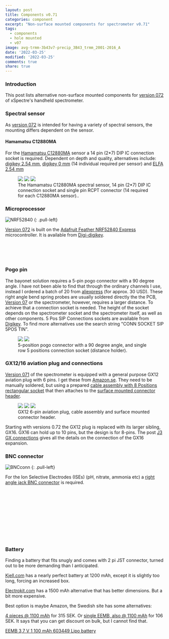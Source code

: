 ```yaml
---
layout: post
title: Components v0.71
categories: component
excerpt: "Non-surface mounted components for spectrometer v0.71"
tags:
  - components
  - hole mounted
  - v07
image: avg-trmm-3b43v7-precip_3B43_trmm_2001-2016_A
date: '2022-03-25'
modified: '2022-03-25'
comments: true
share: true
---
```


### Introduction

This post lists alternative non-surface mounted components for [version 072](../../spectrolum/spectrolum-v0071/) of xSpectre's handheld spectrometer.

### Spectral sensor

As [version 072](../../spectrolum/spectrolum-v0071/) is intended for having a variety of spectral sensors, the mounting differs dependent on the sensor.

#### Hamamatsu C12880MA

For the [Hamamatsu C12880MA](../../sensor/sensor-hamamatsu-C12880MA/) sensor a 14 pin (2*7) DIP IC connection socket is required. Dependent on depth and quality, alternatives include:
[digikey 2.54 mm](https://www.digikey.se/en/products/detail/preci-dip/115-87-314-41-003101/3757295),
[digikey 0 mm](https://www.digikey.se/en/products/detail/mill-max-manufacturing-corp/0531-0-15-15-31-27-10-0/4879975?s=N4IgTCBcDaIAQAYCsBmAjAWgRtSd-QzAHYdsEQBdAXyA)  (14 individual required per sensor) and
[ELFA 2.54 mm](https://www.elfa.se/en/precision-ic-socket-dil-14-copper-beryllium-preci-dip-110-87-314-41-001101/p/14814800?track=true&no-cache=true&marketingPopup=false)

<figure class="third">
<img src="../../images/Hamamatsu_C12880MA.png">
<img src="../../images/2*7_DIP_IC_connection.png">
<img src="../../images/CONN_PIN_RCPT.png">
<figcaption> The Hamamatsu C12880MA spectral sensor, 14 pin (2*7) DIP IC connection socket and single pin RCPT connector (14 required for each C12880MA sensor)..</figcaption>
</figure>

### Microprocessor

![NRF52840](../../images/adafruit_feather_NRF52840.png)
{: .pull-left}

[Version 072](../../spectrolum/spectrolum-v0072/) is built on the [Adafruit Feather NRF52840 Express](https://learn.adafruit.com/introducing-the-adafruit-nrf52840-feather?view=all) microcontroller. It is available from [Digi-digikey](https://www.digikey.se/sv/products/detail/adafruit-industries-llc/4062/9843410).
<br />
<br />
<br />
<br />
<br />

### Pogo pin

The bayonet solution requires a 5-pin pogo connector with a 90 degree angle. I have not been able to find that through the ordinary channels I use, instead I ordered a batch of 20 from [aliexpress](https://www.aliexpress.com/item/32937109716.html?spm=a2g0o.seodetail.topbuy.1.179d3abcJQZEB0) (for approx. 30 USD). These right angle bend spring probes are usually soldered directly the the PCB, [Version 07](../../spectrolum/spectrolum-v0071/) or the spectrometer, however, requires a larger distance. To achieve that a connection socket is needed. The height of the socket depends on the spectrometer socket and the spectrometer itself, as well as other components. 5 Pos SIP Connections sockets are available from [Digikey](https://www.digikey.se/sv/products/detail/aries-electronics/05-0513-10T/2638189). To find more alternatives use the search string "CONN SOCKET SIP 5POS TIN".

<figure class="half">
<img src="../../images/pogopin5pos_rightangle.png">
<img src="../../images/connsocket5pin_sip.png">
<figcaption> 5-position pogo connector with a 90 degree angle, and single row 5 positions connection socket (distance holder).</figcaption>
</figure>

### GX12/16 aviation plug and connections

[Version 071](../../spectrolum/spectrolum-v0071/) of the spectrometer is equipped with a general purpose GX12 aviation plug with 6 pins. I get these from [Amazon.se](https://www.amazon.se/Walfront-Aviation-Connector-Strömkontakt-Nickelpläterad/dp/B09VPN5N2P/ref=sr_1_2_sspa?crid=1XWUBTCG72T8U&keywords=GX12+6+pin&qid=1648279577&sprefix=gx12+6+pin%2Caps%2C144&sr=8-2-spons&psc=1&spLa=ZW5jcnlwdGVkUXVhbGlmaWVyPUE0WjlNVDZOTE5UVjEmZW5jcnlwdGVkSWQ9QTA1NzQwNTkxVlpXSjlMWldHQVU2JmVuY3J5cHRlZEFkSWQ9QTAzMjQwODkxUlJGSU1WODVNRDhaJndpZGdldE5hbWU9c3BfYXRmJmFjdGlvbj1jbGlja1JlZGlyZWN0JmRvTm90TG9nQ2xpY2s9dHJ1ZQ==). They need to be manually soldered, but using a prepared [cable assembly with 8 Positions rectangular socket](https://www.digikey.se/en/products/detail/jst-sales-america-inc/A08SUR08SUR32W51A/6009352) that then attaches to the [surface mounted connector header](https://www.digikey.se/en/products/detail/jst-sales-america-inc/BM08B-SURS-TF-LF-SN/9921980?s=N4IgTCBcDaIEIFkAMAOOBaAygVQEogF0BfIA).

<figure class="third">
<img src="../../images/GX12_6pin_aviator-plug.png">
<img src="../../images/8pos_cable-assembly_rect.png">
<img src="../../images/8pos_sufmount-conn_rect.png">
<figcaption>GX12 6-pin aviation plug, cable assembly and surface mounted connector header.</figcaption>
</figure>

Starting with versions 0.72 the GX12 plug is replaced with its larger sibling, GX16. GX16 can hold up to 10 pins, but the design is for 8-pins. The post [J3 GX connections](../../spectrolum/spectrolum-v078-J3-GX-connections) gives all the details on the connection of the GX16 expansion.

### BNC connector

![BNCconn](../../images/BNC-connector_rightangle.png)
{: .pull-left}

For the Ion Selective Electrodes (ISEs) (pH, nitrate, ammonia etc) a [right angle jack BNC connector](https://www.digikey.se/sv/products/detail/linx-technologies-inc/CONBNC002/16013841?s=N4IgTCBcDaIMIHkByAhJcAMGIF0C%2BQA) is required.
<br />
<br />
<br />
<br />
<br />
<br />
<br />
<br />
<br />
<br />
<br />
### Battery

Finding a battery that fits snugly and comes with 2 pi JST connector, turned out to be more demanding than I anticipated.

[Kjell.com](https://www.kjell.com/se/produkter/el-verktyg/arduino/arduino-tillbehor/luxorparts-li-po-batteri-37-v-med-kontakt-1200-mah-p87924) has a nearly perfect battery at 1200 mAh, except it is slightly too long, forcing an increased box.

[Electrokit.com](https://www.electrokit.com/produkt/batteri-lipo-3-7v-1500mah/?gclid=Cj0KCQjw0PWRBhDKARIsAPKHFGg-sMzmvKPf7JuKHLs2GjzEvJN8NfIr5wZiwKYVbr9QIUsoWaMkk90aAoMCEALw_wcB) has a 1500 mAh alternative that has better dimensions. But a bit more expensive.

Best option is maybe Amazon, the Swedish site has some alternatives:

[4 pieces @ 1100 mAh](https://www.amazon.se/stycken-litiumbatteri-skyddskort-isoleringstejp-utvecklingskort/dp/B087LTZW61) for 315 SEK. Or [single EEMB, also @ 1100 mAh](https://www.amazon.se/EEMB-uppladdningsbart-litiumpolymerjon-batteripaket-JST-kontakt/dp/B08FD39Y5R/ref=sr_1_2?crid=2O2AZ8Z1W2KWK&keywords=EEMB&qid=1648227212&sprefix=eemb%2Caps%2C93&sr=8-2&th=1) for 106 SEK. It says that you can get discount on bulk, but I cannot find that.

[EEMB 3,7 V 1 100 mAh 603449 Lipo battery ](https://www.amazon.se/EEMB-uppladdningsbart-litiumpolymerjon-batteripaket-JST-kontakt/dp/B08FD39Y5R/ref=sr_1_2?crid=2O2AZ8Z1W2KWK&keywords=EEMB&qid=1648227212&sprefix=eemb%2Caps%2C93&sr=8-2&th=1)
